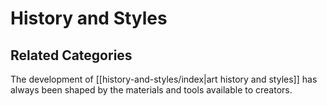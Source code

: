 # History and Styles

## Related Categories
The development of [[history-and-styles/index|art history and styles]] has always been shaped by the materials and tools available to creators.

